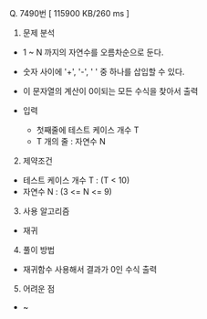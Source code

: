 Q. 7490번 [ 115900 KB/260 ms ]

1. 문제 분석
- 1 ~ N 까지의 자연수를 오름차순으로 둔다.
- 숫자 사이에 '+', '-', ' ' 중 하나를 삽입할 수 있다.
- 이 문자열의 계산이 0이되는 모든 수식을 찾아서 출력

- 입력
  - 첫째줄에 테스트 케이스 개수 T
  - T 개의 줄 : 자연수 N

2. 제약조건
- 테스트 케이스 개수 T : (T < 10)
- 자연수 N : (3 <= N <= 9)

3. 사용 알고리즘
- 재귀

4. 풀이 방법
- 재귀함수 사용해서 결과가 0인 수식 출력

5. 어려운 점
- ~